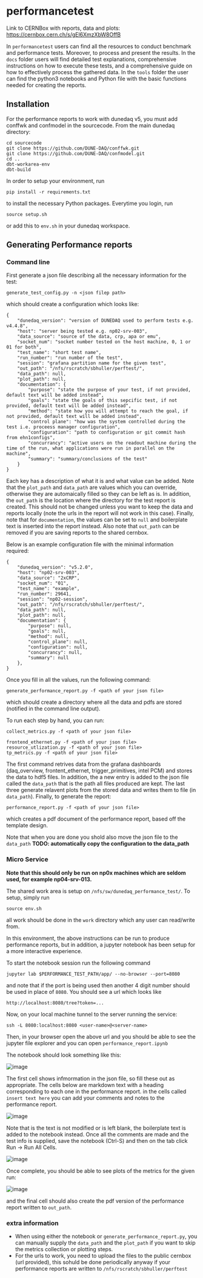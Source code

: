 # performancetest

Link to CERNBox with reports, data and plots: https://cernbox.cern.ch/s/gEl6XmzXbW8OffB

In `performancetest` users can find all the resources to conduct benchmark and performance tests. Moreover, to process and present the results. In the `docs` folder users will find detailed test explanations, comprehensive instructions on how to execute these tests, and a comprehensive guide on how to effectively process the gathered data. In the `tools` folder the user can find the python3 notebooks and Python file with the basic functions needed for creating the reports.   

## Installation
For the performance reports to work with dunedaq v5, you must add conffwk and confmodel in the sourcecode. From the main dunedaq directory:

```[bash]
cd sourcecode
git clone https://github.com/DUNE-DAQ/conffwk.git
git clone https://github.com/DUNE-DAQ/confmodel.git
cd ..
dbt-workarea-env
dbt-build
```


In order to setup your environment, run

```[bash]
pip install -r requirements.txt
```

to install the necessary Python packages. Everytime you login, run

```[bash]
source setup.sh
```

or add this to `env.sh` in your dunedaq workspace.

## Generating Performance reports

### Command line
First generate a json file describing all the necessary information for the test:

```[bash]
generate_test_config.py -n <json filep path>
```

which should create a configuration which looks like:
```[json]
{
    "dunedaq_version": "version of DUNEDAQ used to perform tests e.g. v4.4.8",
    "host": "server being tested e.g. np02-srv-003",
    "data_source": "source of the data, crp, apa or emu",
    "socket_num": "socket number tested on the host machine, 0, 1 or 01 for both",
    "test_name": "short test name",
    "run_number": "run number of the test",
    "session": "grafana partition name for the given test",
    "out_path": "/nfs/rscratch/sbhuller/perftest/",
    "data_path": null,
    "plot_path": null,
    "documentation": {
        "purpose": "state the purpose of your test, if not provided, default text will be added instead",
        "goals": "state the goals of this sepcific test, if not provided, default text will be added instead",
        "method": "state how you will attempt to reach the goal, if not provided, default text will be added instead",
        "control plane": "how was the system controlled during the test i.e. proceess manager configuration",
        "configuration": "path to configuration or git commit hash from ehn1configs",
        "concurrancy": "active users on the readout machine during the time of the run, what applications were run in parallel on the machine",
        "summary": "summary/conclusions of the test"
    }
}
```
Each key has a description of what it is and what value can be added. Note that the `plot_path` and `data_path` are values which you can override, otherwise they are automaically filled so they can be left as is. In addition, the `out_path` is the location where the directory for the test report is created. This should not be changed unless you want to keep the data and reports locally (note the urls in the report will not work in this case). Finally, note that for `documentation`, the values can be set to `null` and boilerplate text is inserted into the report instead. Also note that `out_path` can be removed if you are saving reports to the shared cernbox.

Below is an example configuration file with the minimal information required:
```[json]
{
    "dunedaq_version": "v5.2.0",
    "host": "np02-srv-003",
    "data_source": "2xCRP",
    "socket_num": "01",
    "test_name": "example",
    "run_number": 29641,
    "session": "np02-session",
    "out_path": "/nfs/rscratch/sbhuller/perftest/",
    "data_path": null,
    "plot_path": null,
    "documentation": {
        "purpose": null,
        "goals": null,
        "method": null,
        "control_plane": null,
        "configuration": null,
        "concurrancy": null,
        "summary": null
    },
}
```

Once you fill in all the values, run the following command:

```[bash]
generate_performance_report.py -f <path of your json file>
```
which should create a directory where all the data and pdfs are stored (notified in the command line output).


To run each step by hand, you can run:

```[bash]
collect_metrics.py -f <path of your json file>

frontend_ethernet.py -f <path of your json file>
resource_utlization.py -f <path of your json file>
tp_metrics.py -f <path of your json file>
```

The first command retrives data from the grafana dashboards (daq_overview, frontent_ethernet, trigger_primitives, intel PCM) and stores the data to hdf5 files. In addition, the a new entry is added to the json file called the `data_path` that is the path all files produced are kept. The last three generate relavent plots from the stored data and writes them to file (in `data_path`). Finally, to generate the report:

```[bash]
performance_report.py -f <path of your json file>
```

which creates a pdf document of the performance report, based off the template design.

Note that when you are done you shold also move the json file to the `data_path` **TODO: automatically copy the configuration to the data_path**

### Micro Service

**Note that this should only be run on np0x machines which are seldom used, for example np04-srv-013.**

The shared work area is setup on `/nfs/sw/dunedaq_performance_test/`. To setup, simply run
```[bash]
source env.sh
```

all work should be done in the `work` directory which any user can read/write from.

In this environment, the above instructions can be run to produce performance reports, but in addition, a jupyter notebook has been setup for a more interactive experience.

To start the notebook session run the following command

```[bash]
jupyter lab $PERFORMANCE_TEST_PATH/app/ --no-browser --port=8080
```

and note that if the port is being used then another 4 digit number should be used in place of `8080`. You should see a url which looks like
```[bash]
http://localhost:8080/tree?token=...
```

Now, on your local machine tunnel to the server running the service:

```[bash]
ssh -L 8080:localhost:8080 <user-name>@<server-name>
```

Then, in your browser open the above url and you should be able to see the jupyter file explorer and you can open `performance_report.ipynb`

The notebook should look something like this:

![image](docs/screenshots/notebook_1.png)

The first cell shows infmormation in the json file, so fill these out as appropriate. The cells below are markdown text with a heading corresponding to each one in the performance report. in the cells called `insert text here` you can add your comments and notes to the performance report.

![image](docs/screenshots/notebook_2.png)

Note that is the text is not modified or is left blank, the boilerplate text is added to the notebook instead. Once all the comments are made and the test info is supplied, save the notebook (Ctrl-S) and then on the tab click Run -> Run All Cells.

![image](docs/screenshots/notebook_3.png)

Once complete, you should be able to see plots of the metrics for the given run:

![image](docs/screenshots/notebook_4.png)

and the final cell should also create the pdf version of the performance report written to `out_path`.

### extra information

 - When using either the notebook or `generate_performance_report.py`, you can manually supply the `data_path` and the `plot_path` if you want to skip the metrics collection or plotting steps.
 - For the urls to work, you need to upload the files to the public cernbox (url provided), this sohuld be done periodically anyway if your performance reports are written to `/nfs/rscratch/sbhuller/perftest`